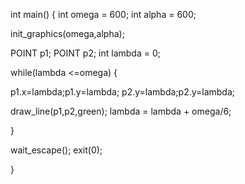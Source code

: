 int main()
{
int omega = 600;
int alpha = 600;

init_graphics(omega,alpha);

POINT p1;
POINT p2;
int lambda = 0;

while(lambda <=omega)
{


p1.x=lambda;p1.y=lambda;
p2.y=lambda;p2.y=lambda;

draw_line(p1,p2,green);
lambda = lambda + omega/6;

}












wait_escape();
exit(0);

}
